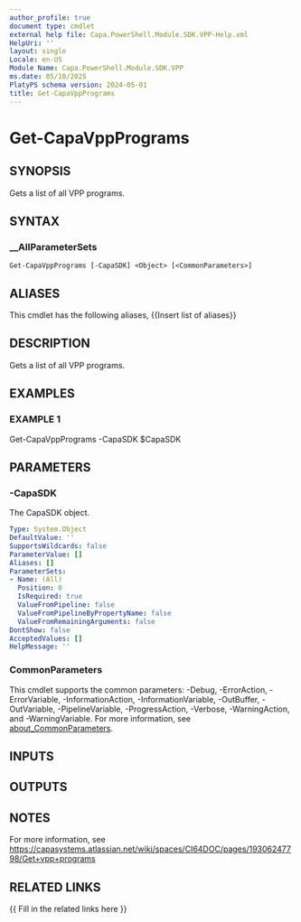 ```yaml
---
author_profile: true
document type: cmdlet
external help file: Capa.PowerShell.Module.SDK.VPP-Help.xml
HelpUri: ''
layout: single
Locale: en-US
Module Name: Capa.PowerShell.Module.SDK.VPP
ms.date: 05/10/2025
PlatyPS schema version: 2024-05-01
title: Get-CapaVppPrograms
---
```


# Get-CapaVppPrograms

## SYNOPSIS

Gets a list of all VPP programs.

## SYNTAX

### __AllParameterSets

```
Get-CapaVppPrograms [-CapaSDK] <Object> [<CommonParameters>]
```

## ALIASES

This cmdlet has the following aliases,
  {{Insert list of aliases}}

## DESCRIPTION

Gets a list of all VPP programs.

## EXAMPLES

### EXAMPLE 1

Get-CapaVppPrograms -CapaSDK $CapaSDK

## PARAMETERS

### -CapaSDK

The CapaSDK object.

```yaml
Type: System.Object
DefaultValue: ''
SupportsWildcards: false
ParameterValue: []
Aliases: []
ParameterSets:
- Name: (All)
  Position: 0
  IsRequired: true
  ValueFromPipeline: false
  ValueFromPipelineByPropertyName: false
  ValueFromRemainingArguments: false
DontShow: false
AcceptedValues: []
HelpMessage: ''
```

### CommonParameters

This cmdlet supports the common parameters: -Debug, -ErrorAction, -ErrorVariable,
-InformationAction, -InformationVariable, -OutBuffer, -OutVariable, -PipelineVariable,
-ProgressAction, -Verbose, -WarningAction, and -WarningVariable. For more information, see
[about_CommonParameters](https://go.microsoft.com/fwlink/?LinkID=113216).

## INPUTS

## OUTPUTS

## NOTES

For more information, see https://capasystems.atlassian.net/wiki/spaces/CI64DOC/pages/19306247798/Get+vpp+programs


## RELATED LINKS

{{ Fill in the related links here }}

